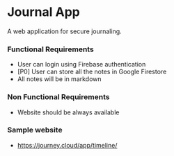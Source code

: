 # Journal App

A web application for secure journaling.

### Functional Requirements

- User can login using Firebase authentication
- [P0] User can store all the notes in Google Firestore
- All notes will be in markdown

### Non Functional Requirements

- Website should be always available




### Sample website
- https://journey.cloud/app/timeline/